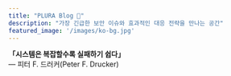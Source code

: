 ```yaml
---
title: "PLURA Blog 🚨"
description: "가장 긴급한 보안 이슈와 효과적인 대응 전략을 만나는 공간"
featured_image: '/images/ko-bg.jpg'
---
```


**「시스템은 복잡할수록 실패하기 쉽다」**  
— 피터 F. 드러커(Peter F. Drucker)  
